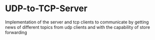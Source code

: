 # UDP-to-TCP-Server
Implementation of the server and tcp clients to communicate by getting news of different topics from udp clients and with the capability of store forwarding
